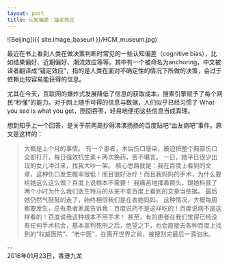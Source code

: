 ```yaml
---
layout: post
title: 认知偏差：锚定效应
---
```

![Beijing]({{ site.image_baseurl }}/HCM_museum.jpg)

最近在书上看到人类在做决策判断时常见的一些认知偏差（cognitive bias），比如结果偏好、近期偏好、潮流效应等等。其中有一个被命名为anchoring，中文被译者翻译成“锚定效应”，指的是人类在面对不确定性的情况下所做的决策，会过于依赖比较容易能获得的信息。

尤其在今天，互联网的爆炸式发展降低了信息的获取成本，搜索引擎赋予了每个网民“秒懂”的能力。对于网上随手可得的信息与数据，人们似乎已经习惯了 What you see is what you get，囫囵吞枣，轻易地便把这些信息当成真理。

想到知乎上一个回答，是关于前两周抄得沸沸扬扬的百度贴吧“血友病吧”事件。原文是这样的：

>大概是上个月的事情。
>有一个患者，术后伤口感染，被迫把整个胸部伤口全部打开，每日强效抗生素＋两次换药，苦不堪言。
>一日，她平日很少出现的女儿冲过来，找我大吵一架。
>核心思路就是：我在百度上看到的文章，这种伤口发生概率很低！而且很好治疗！而且我妈妈的手术，为什么要给她这么这么做？百度上说根本不需要！
>我痛苦地揉着额头，跟她科普了两个小时为什么我们医生特马的从来不拿百度上看到的文章当依据。
>最后她仍然气鼓鼓的走了，始终相信我们是在害她妈妈。
>这种情况，大概每周都要发生，总有患者家属告诉我：百度说药不是这样吃的！百度说病不是这样看的！百度说我这种根本不用手术！
>甚至，有的患者在我们觉得已经没有任何手术机会，基本宣判死刑之后，绝望之下，也会直接去各种百度上找到的“权威医院”、“老中医”，在离开世界之前，被搜刮完最后一滴油水。

--  
2016年01月23日，香港九龙
